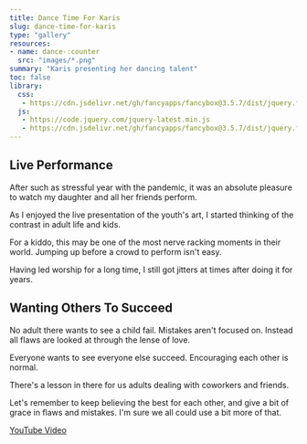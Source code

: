 ```yaml
---
title: Dance Time For Karis
slug: dance-time-for-karis
type: "gallery"
resources:
- name: dance-:counter
  src: "images/*.png"
summary: "Karis presenting her dancing talent"
toc: false
library:
  css:
   - https://cdn.jsdelivr.net/gh/fancyapps/fancybox@3.5.7/dist/jquery.fancybox.min.css
  js:
   - https://code.jquery.com/jquery-latest.min.js
   - https://cdn.jsdelivr.net/gh/fancyapps/fancybox@3.5.7/dist/jquery.fancybox.min.js
---
```


## Live Performance

After such as stressful year with the pandemic, it was an absolute pleasure to watch my daughter and all her friends perform.

As I enjoyed the live presentation of the youth's art, I started thinking of the contrast in adult life and kids.

For a kiddo, this may be one of the most nerve racking moments in their world.
Jumping up before a crowd to perform isn't easy.

Having led worship for a long time, I still got jitters at times after doing it for years.

## Wanting Others To Succeed

No adult there wants to see a child fail.
Mistakes aren't focused on.
Instead all flaws are looked at through the lense of love.

Everyone wants to see everyone else succeed.
Encouraging each other is normal.

There's a lesson in there for us adults dealing with coworkers and friends.

Let's remember to keep believing the best for each other, and give a bit of grace in flaws and mistakes.
I'm sure we all could use a bit more of that.

[YouTube Video](https://youtube.com/watch?v=XqQcOURRFiw )

